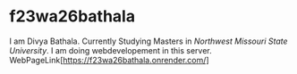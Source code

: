 # f23wa26bathala
I am Divya Bathala. Currently Studying Masters in *Northwest Missouri State University*. I am doing webdevelopement in this server.
WebPageLink[https://f23wa26bathala.onrender.com/]

